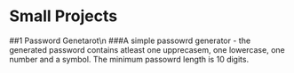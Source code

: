 #  Small Projects

##1	Password Genetarot\n
	###A simple passowrd generator - the generated password contains atleast one upprecasem, one lowercase, one number and a symbol. The minimum passowrd length is 10 digits.